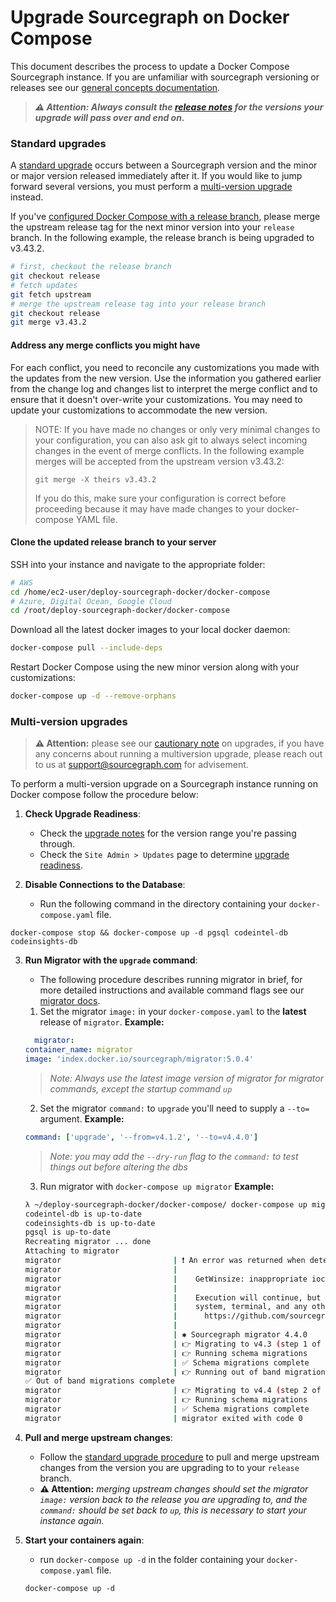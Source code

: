 # Upgrade Sourcegraph on Docker Compose

This document describes the process to update a Docker Compose Sourcegraph instance. If you are unfamiliar with sourcegraph versioning or releases see our [general concepts documentation](../../updates/index.md).

> ***⚠️ Attention: Always consult the [release notes](../../updates/docker_compose.md) for the versions your upgrade will pass over and end on.***

### Standard upgrades

A [standard upgrade](../../updates/index.md#upgrade-types) occurs between a Sourcegraph version and the minor or major version released immediately after it. If you would like to jump forward several versions, you must perform a [multi-version upgrade](#multi-version-upgrades) instead.

If you've [configured Docker Compose with a release branch](index.md#step-1-prepare-the-deployment-repository), please merge the upstream release tag for the next minor version into your `release` branch. In the following example, the release branch is being upgraded to v3.43.2.

```bash
# first, checkout the release branch
git checkout release
# fetch updates
git fetch upstream
# merge the upstream release tag into your release branch
git checkout release
git merge v3.43.2
```

#### Address any merge conflicts you might have

For each conflict, you need to reconcile any customizations you made with the updates from the new version. Use the information you gathered earlier from the change log and changes list to interpret the merge conflict and to ensure that it doesn't over-write your customizations. You may need to update your customizations to accommodate the new version. 

> NOTE: If you have made no changes or only very minimal changes to your configuration, you can also ask git to always select incoming changes in the event of merge conflicts. In the following example merges will be accepted from the upstream version v3.43.2:
>
> `git merge -X theirs v3.43.2`
>
> If you do this, make sure your configuration is correct before proceeding because it may have made changes to your docker-compose YAML file.

#### Clone the updated release branch to your server

SSH into your instance and navigate to the appropriate folder:  

```bash
# AWS
cd /home/ec2-user/deploy-sourcegraph-docker/docker-compose
# Azure, Digital Ocean, Google Cloud
cd /root/deploy-sourcegraph-docker/docker-compose
```

Download all the latest docker images to your local docker daemon:

```bash
docker-compose pull --include-deps
```

Restart Docker Compose using the new minor version along with your customizations:

```bash
docker-compose up -d --remove-orphans
```

### Multi-version upgrades

> **⚠️ Attention:** please see our [cautionary note](../../updates/index.md#best-practices) on upgrades, if you have any concerns about running a multiversion upgrade, please reach out to us at [support@sourcegraph.com](emailto:support@sourcegraph.com) for advisement.

To perform a multi-version upgrade on a Sourcegraph instance running on Docker compose follow the procedure below:

1. **Check Upgrade Readiness**:
   - Check the [upgrade notes](../../updates/docker_compose.md#docker-compose-upgrade-notes) for the version range you're passing through.
   - Check the `Site Admin > Updates` page to determine [upgrade readiness](../../updates/index.md#upgrade-readiness).

2. **Disable Connections to the Database**:
   - Run the following command in the directory containing your `docker-compose.yaml` file.
  ```
  docker-compose stop && docker-compose up -d pgsql codeintel-db codeinsights-db
  ```
3. **Run Migrator with the `upgrade` command**:
   - The following procedure describes running migrator in brief, for more detailed instructions and available command flags see our [migrator docs](../../updates/migrator/migrator-operations.md#docker-compose).
    1. Set the migrator `image:` in your `docker-compose.yaml` to the **latest** release of `migrator`. **Example:**
    ```yaml
      migrator:
    container_name: migrator
    image: 'index.docker.io/sourcegraph/migrator:5.0.4'
    ```
    > *Note: Always use the latest image version of migrator for migrator commands, except the startup command `up`*
    2. Set the migrator `command:` to `upgrade` you'll need to supply a `--to=` argument. **Example:**
    ```yaml
    command: ['upgrade', '--from=v4.1.2', '--to=v4.4.0']
    ```
    > *Note: you may add the `--dry-run` flag to the `command:` to test things out before altering the dbs*
    3. Run migrator with `docker-compose up migrator` **Example:**
    ```bash
    λ ~/deploy-sourcegraph-docker/docker-compose/ docker-compose up migrator
    codeintel-db is up-to-date
    codeinsights-db is up-to-date
    pgsql is up-to-date
    Recreating migrator ... done
    Attaching to migrator
    migrator                         | ❗️ An error was returned when detecting the terminal size and capabilities:
    migrator                         |
    migrator                         |    GetWinsize: inappropriate ioctl for device
    migrator                         |
    migrator                         |    Execution will continue, but please report this, along with your operating
    migrator                         |    system, terminal, and any other details, to:
    migrator                         |      https://github.com/sourcegraph/sourcegraph/issues/new
    migrator                         |
    migrator                         | ✱ Sourcegraph migrator 4.4.0
    migrator                         | 👉 Migrating to v4.3 (step 1 of 2)
    migrator                         | 👉 Running schema migrations
    migrator                         | ✅ Schema migrations complete
    migrator                         | 👉 Running out of band migrations [17 18]
    ✅ Out of band migrations complete
    migrator                         | 👉 Migrating to v4.4 (step 2 of 2)
    migrator                         | 👉 Running schema migrations
    migrator                         | ✅ Schema migrations complete
    migrator                         | migrator exited with code 0
    ```

4. **Pull and merge upstream changes**:
   - Follow the [standard upgrade procedure](#standard-upgrades) to pull and merge upstream changes from the version you are upgrading to to your `release` branch.
   - **⚠️ Attention:** *merging upstream changes should set the migrator `image:` version back to the release you are upgrading to, and the `command:` should be set back to `up`, this is necessary to start your instance again.*

5. **Start your containers again**:
   - run `docker-compose up -d` in the folder containing your `docker-compose.yaml` file.
   ```
   docker-compose up -d
   ```
   
